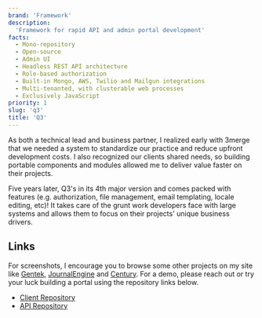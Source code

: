 ```yaml
---
brand: 'Framework'
description:
  'Framework for rapid API and admin portal development'
facts:
  - Mono-repository
  - Open-source
  - Admin UI
  - Headless REST API architecture
  - Role-based authorization
  - Built-in Mongo, AWS, Twilio and Mailgun integrations
  - Multi-tenanted, with clusterable web processes
  - Exclusively JavaScript
priority: 1
slug: 'q3'
title: 'Q3'
---
```


As both a technical lead and business partner, I realized
early with 3merge that we needed a system to standardize our
practice and reduce upfront development costs. I also
recognized our clients shared needs, so building portable
components and modules allowed me to deliver value faster on
their projects.

Five years later, Q3's in its 4th major version and comes
packed with features (e.g. authorization, file management,
email templating, locale editing, etc)! It takes care of the
grunt work developers face with large systems and allows
them to focus on their projects' unique business drivers.

## Links

For screenshots, I encourage you to browse some other
projects on my site like <a href="/tdl">Gentek</a>,
<a href="/je">JournalEngine</a> and
<a href="/century">Century</a>. For a demo, please reach out
or try your luck building a portal using the repository
links below.

- [Client Repository](https://github.com/3merge/q3-client)
- [API Repository](https://github.com/3merge/q3-api)
